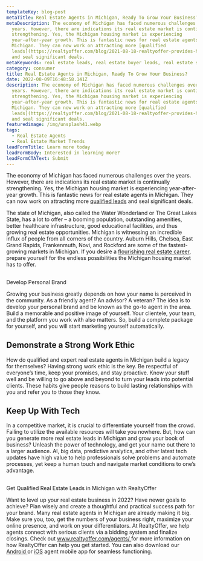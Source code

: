 ```yaml
---
templateKey: blog-post
metaTitle: Real Estate Agents in Michigan, Ready To Grow Your Business?
metaDescription: The economy of Michigan has faced numerous challenges over the
  years. However, there are indications its real estate market is continually
  strengthening. Yes, the Michigan housing market is experiencing
  year-after-year growth. This is fantastic news for real estate agents in
  Michigan. They can now work on attracting more [qualified
  leads](https://realtyoffer.com/blog/2021-08-18-realtyoffer-provides-high-quality-real-estate-leads/)
  and seal significant deals.
metaKeywords: real estate leads, real estate buyer leads, real estate seller leads
category: consumer
title: Real Estate Agents in Michigan, Ready To Grow Your Business?
date: 2022-08-09T16:48:58.141Z
description: The economy of Michigan has faced numerous challenges over the
  years. However, there are indications its real estate market is continually
  strengthening. Yes, the Michigan housing market is experiencing
  year-after-year growth. This is fantastic news for real estate agents in
  Michigan. They can now work on attracting more [qualified
  leads](https://realtyoffer.com/blog/2021-08-18-realtyoffer-provides-high-quality-real-estate-leads/)
  and seal significant deals.
featuredimage: /img/unsplash41.webp
tags:
  - Real Estate Agents
  - Real Estate Market Trends
leadFormTitle: Learn more today
leadFormBody: Interested in learning more?
leadFormCTAText: Submit
---
```

The economy of Michigan has faced numerous challenges over the years. However, there are indications its real estate market is continually strengthening. Yes, the Michigan housing market is experiencing year-after-year growth. This is fantastic news for real estate agents in Michigan. They can now work on attracting more [qualified leads](https://realtyoffer.com/blog/2021-08-18-realtyoffer-provides-high-quality-real-estate-leads/) and seal significant deals.


The state of Michigan, also called the Water Wonderland or The Great Lakes State, has a lot to offer – a booming population, outstanding amenities, better healthcare infrastructure, good educational facilities, and thus growing real estate opportunities.
Michigan is witnessing an incredible influx of people from all corners of the country. Auburn Hills, Chelsea, East Grand Rapids, Frankenmuth, Novi, and Rockford are some of the fastest-growing markets in Michigan.
If you desire a [flourishing real estate career](https://realtyoffer.com/agents), prepare yourself for the endless possibilities the Michigan housing market has to offer. 

## 
Develop Personal Brand

Growing your business greatly depends on how your name is perceived in the community. As a friendly agent? An advisor? A veteran? The idea is to develop your personal brand and be known as the go-to agent in the area. Build a memorable and positive image of yourself. Your clientele, your team, and the platform you work with also matters. So, build a complete package for yourself, and you will start marketing yourself automatically. 


## Demonstrate a Strong Work Ethic 

How do qualified and expert real estate agents in Michigan build a legacy for themselves? Having strong work ethic is the key. Be respectful of everyone’s time, keep your promises, and stay proactive. Know your stuff well and be willing to go above and beyond to turn your leads into potential clients. These habits give people reasons to build lasting relationships with you and refer you to those they know. 


## Keep Up With Tech

In a competitive market, it is crucial to differentiate yourself from the crowd. Failing to utilize the available resources will take you nowhere. But, how can you generate more real estate leads in Michigan and grow your book of business? Unleash the power of technology, and get your name out there to a larger audience. AI, big data, predictive analytics, and other latest tech updates have high value to help professionals solve problems and automate processes, yet keep a human touch and navigate market conditions to one’s advantage. 

## 
Get Qualified Real Estate Leads in Michigan with RealtyOffer

Want to level up your real estate business in 2022? Have newer goals to achieve? Plan wisely and create a thoughtful and practical success path for your brand.
Many real estate agents in Michigan are already making it big. Make sure you, too, get the numbers of your business right, maximize your online presence, and work on your differentiators.
At RealtyOffer, we help agents connect with serious clients via a bidding system and finalize closings. Check out [www.realtyoffer.com/agents/ ](http://www.realtyoffer.com/agents/)for more information on how RealtyOffer can help you get started. You can also download our [Android ](https://play.google.com/store/apps/details?id=com.realtyoffernative)or [iOS](https://apps.apple.com/us/app/realtyoffer/id1531733131) agent mobile app for seamless functioning.